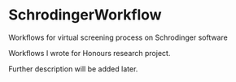 # SchrodingerWorkflow
Workflows for virtual screening process on Schrodinger software

Workflows I wrote for Honours research project. 

Further description will be added later.
